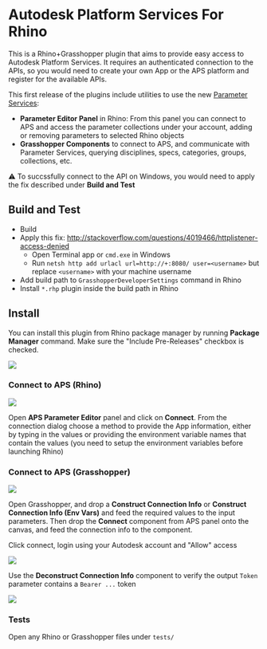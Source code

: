 # Autodesk Platform Services For Rhino

This is a Rhino+Grasshopper plugin that aims to provide easy access to Autodesk Platform Services. It requires an authenticated connection to the APIs, so you would need to create your own App or the APS platform and register for the available APIs.

This first release of the plugins include utilities to use the new [Parameter Services](https://blogs.autodesk.com/revit/2022/12/04/whats-new-in-parameters-service/):
- **Parameter Editor Panel** in Rhino: From this panel you can connect to APS and access the parameter collections under your account, adding or removing parameters to selected Rhino objects
- **Grasshopper Components** to connect to APS, and communicate with Parameter Services, querying disciplines, specs, categories, groups, collections, etc.

⚠️ To succssfully connect to the API on Windows, you would need to apply the fix described under **Build and Test**


## Build and Test
- Build
- Apply this fix: http://stackoverflow.com/questions/4019466/httplistener-access-denied
  - Open Terminal app or `cmd.exe` in Windows
  - Run `netsh http add urlacl url=http://+:8080/ user=<username>` but replace `<username>` with your machine username
- Add build path to `GrasshopperDeveloperSettings` command in Rhino
- Install `*.rhp` plugin inside the build path in Rhino

## Install

You can install this plugin from Rhino package manager by running **Package Manager** command. Make sure the "Include Pre-Releases" checkbox is checked. 

![](docs/rh_pkgmgr_install.png)


### Connect to APS (Rhino)

![](docs/rh_edit_panel.png)

Open **APS Parameter Editor** panel and click on **Connect**. From the connection dialog choose a method to provide the App information, either by typing in the values or providing the environment variable names that contain the values (you need to setup the environment variables before launching Rhino)

### Connect to APS (Grasshopper)

![](docs/gh_connect_comps.png)

Open Grasshopper, and drop a **Construct Connection Info** or **Construct Connection Info (Env Vars)** and feed the required values to the input parameters. Then drop the **Connect** component from APS panel onto the canvas, and feed the connection info to the component.

Click connect, login using your Autodesk account and "Allow" access

![](docs/gh_connect_envvars.png)

Use the **Deconstruct Connection Info** component to verify the output `Token` parameter contains a `Bearer ...` token

![](docs/gh_verify_token.png)


### Tests

Open any Rhino or Grasshopper files under `tests/`
